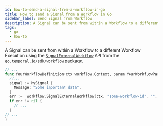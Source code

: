 ```yaml
---
id: how-to-send-a-signal-from-a-workflow-in-go
title: How to send a Signal from a Workflow in Go
sidebar_label: Send Signal from Workflow
description: A Signal can be sent from within a Workflow to a different Workflow Execution using the `SignalExternalWorkflow` API from the `go.temporal.io/sdk/workflow` package.
tags:
  - go
  - how-to
---
```


A Signal can be sent from within a Workflow to a different Workflow Execution using the [`SignalExternalWorkflow`](https://pkg.go.dev/go.temporal.io/sdk/workflow#SignalExternalWorkflow) API from the `go.temporal.io/sdk/workflow` package.

```go
// ...
func YourWorkflowDefinition(ctx workflow.Context, param YourWorkflowParam) error {
  //...
  signal := MySignal {
    Message: "Some important data",
  }
  err :=  workflow.SignalExternalWorkflow(ctx, "some-workflow-id", "", "your-signal-name", signalData).Get(ctx, nil)
  if err != nil {
    // ...
  }
// ...
}
```
